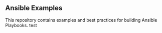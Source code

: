 
Ansible Examples
----------------

This repository contains examples and best practices for building Ansible Playbooks.
test
